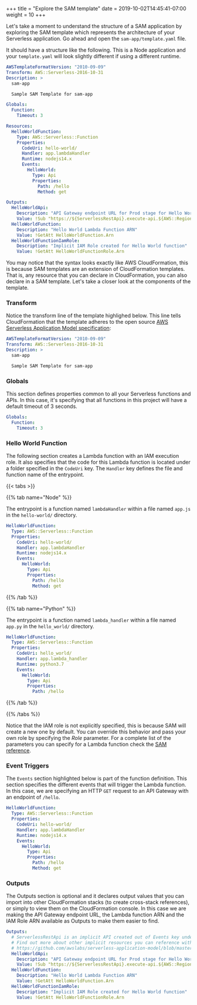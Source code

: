 +++
title = "Explore the SAM template"
date = 2019-10-02T14:45:41-07:00
weight = 10
+++

Let's take a moment to understand the structure of a SAM application by exploring the SAM template
which represents the architecture of your Serverless application. Go ahead and open the
`sam-app/template.yaml` file.

It should have a structure like the following. This is a Node application and your `template.yaml`
will look slightly different if using a different runtime.

```yaml
AWSTemplateFormatVersion: "2010-09-09"
Transform: AWS::Serverless-2016-10-31
Description: >
  sam-app

  Sample SAM Template for sam-app

Globals:
  Function:
    Timeout: 3

Resources:
  HelloWorldFunction:
    Type: AWS::Serverless::Function
    Properties:
      CodeUri: hello-world/
      Handler: app.lambdaHandler
      Runtime: nodejs14.x
      Events:
        HelloWorld:
          Type: Api
          Properties:
            Path: /hello
            Method: get

Outputs:
  HelloWorldApi:
    Description: "API Gateway endpoint URL for Prod stage for Hello World function"
    Value: !Sub "https://${ServerlessRestApi}.execute-api.${AWS::Region}.amazonaws.com/Prod/hello/"
  HelloWorldFunction:
    Description: "Hello World Lambda Function ARN"
    Value: !GetAtt HelloWorldFunction.Arn
  HelloWorldFunctionIamRole:
    Description: "Implicit IAM Role created for Hello World function"
    Value: !GetAtt HelloWorldFunctionRole.Arn
```

You may notice that the syntax looks exactly like AWS CloudFormation, this is because SAM templates are an extension of CloudFormation templates. That is, any resource that you can declare in CloudFormation, you can also declare in a SAM template. Let's take a closer look at the components of the template.

### Transform

Notice the transform line of the template highlighed below. This line tells CloudFormation that
the template adheres to the open source [AWS Serverless Application Model specification](https://github.com/awslabs/serverless-application-model/blob/master/versions/2016-10-31.md):

```yaml {hl_lines=["2"]}
AWSTemplateFormatVersion: "2010-09-09"
Transform: AWS::Serverless-2016-10-31
Description: >
  sam-app

  Sample SAM Template for sam-app
```

### Globals

This section defines properties common to all your Serverless functions and APIs. In this case, it's specifying that all functions in this project will have a default timeout of 3 seconds.

```yaml
Globals:
  Function:
    Timeout: 3
```

### Hello World Function

The following section creates a Lambda function with an IAM execution role. It also specifies that
the code for this Lambda function is located under a folder specified in the `CodeUri` key. The
`Handler` key defines the file and function name of the entrypoint.

{{< tabs >}}

{{% tab name="Node" %}}

The entrypoint is a function named `lambdaHandler` within a file named `app.js` in the
`hello-world/` directory.

```yaml
HelloWorldFunction:
  Type: AWS::Serverless::Function
  Properties:
    CodeUri: hello-world/
    Handler: app.lambdaHandler
    Runtime: nodejs14.x
    Events:
      HelloWorld:
        Type: Api
        Properties:
          Path: /hello
          Method: get
```

{{% /tab %}}

{{% tab name="Python" %}}

The entrypoint is a function named `lambda_handler` within a file named `app.py` in the
`hello_world/` directory.

```yaml
HelloWorldFunction:
  Type: AWS::Serverless::Function
  Properties:
    CodeUri: hello_world/
    Handler: app.lambda_handler
    Runtime: python3.7
    Events:
      HelloWorld:
        Type: Api
        Properties:
          Path: /hello
```

{{% /tab %}}

{{% /tabs %}}

Notice that the IAM role is not explicitly specified, this is because SAM will create a new one by default. You can override this behavior and pass your own role by specifying the _Role_ parameter. For a complete list of the parameters you can specify for a Lambda function check the [SAM reference](https://github.com/awslabs/serverless-application-model/blob/master/versions/2016-10-31.md#awsserverlessfunction).

### Event Triggers

The `Events` section highlighted below is part of the function definition. This section specifies the
different events that will trigger the Lambda function. In this case, we are specifying an HTTP `GET`
request to an API Gateway with an endpoint of `/hello`.

```yaml {hl_lines=["7-12"]}
HelloWorldFunction:
  Type: AWS::Serverless::Function
  Properties:
    CodeUri: hello-world/
    Handler: app.lambdaHandler
    Runtime: nodejs14.x
    Events:
      HelloWorld:
        Type: Api
        Properties:
          Path: /hello
          Method: get
```

### Outputs

The Outputs section is optional and it declares output values that you can import into other
CloudFormation stacks (to create cross-stack references), or simply to view them on the
CloudFormation console. In this case we are making the API Gateway endpoint URL, the Lambda function
ARN and the IAM Role ARN available as Outputs to make them easier to find.

```yaml
Outputs:
  # ServerlessRestApi is an implicit API created out of Events key under Serverless::Function
  # Find out more about other implicit resources you can reference within SAM
  # https://github.com/awslabs/serverless-application-model/blob/master/docs/internals/generated_resources.rst#api
  HelloWorldApi:
    Description: "API Gateway endpoint URL for Prod stage for Hello World function"
    Value: !Sub "https://${ServerlessRestApi}.execute-api.${AWS::Region}.amazonaws.com/Prod/hello/"
  HelloWorldFunction:
    Description: "Hello World Lambda Function ARN"
    Value: !GetAtt HelloWorldFunction.Arn
  HelloWorldFunctionIamRole:
    Description: "Implicit IAM Role created for Hello World function"
    Value: !GetAtt HelloWorldFunctionRole.Arn
```
